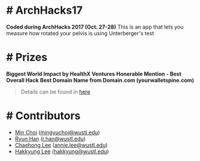 # # ArchHacks17
**Coded during ArchHacks 2017 (Oct. 27-28)**
This is an app that lets you measure how rotated your pelvis is using Unterberger's test

# # Prizes
**Biggest World Impact by HealthX Ventures**
**Honerable Mention - Best Overall Hack**
**Best Domain Name from Domain.com (yourwalletspine.com)**

> Details can be found in [here](https://devpost.com/software/spine)

# # Contributors

* [Min Choi][MC] (mingyuchoi@wustl.edu)
* [Ryun Han][RH] (r.han@wustl.edu)
* [Chaehong Lee][CL] (annie.lee@wustl.edu)
* [Hakkyung Lee][HL] (hakkyung@wustl.edu)

[MC]: <https://www.linkedin.com/in/minchoi63>
[RH]: <https://github.com/ryuncom>
[CL]: <https://github.com/anniechaehonglee>
[HL]: <https://github.com/hklee93>
